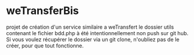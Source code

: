 # weTransferBis
projet de création d'un service similaire a weTransfert
le dossier utils contenant le fichier bdd.php à été intentionnellement non push sur git hub. Si vous voulez récupérer le dossier via un git clone, n'oubliez pas de le créer, pour que tout fonctionne.